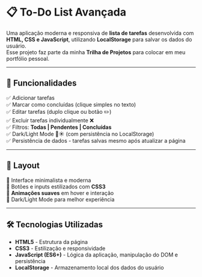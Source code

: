 # 📋 To-Do List Avançada

Uma aplicação moderna e responsiva de **lista de tarefas** desenvolvida com **HTML, CSS e JavaScript**, utilizando **LocalStorage** para salvar os dados do usuário.  
Esse projeto faz parte da minha **Trilha de Projetos** para colocar em meu portfólio pessoal. 

---

## 🚀 Funcionalidades

✅ Adicionar tarefas  
✅ Marcar como concluídas (clique simples no texto)  
✅ Editar tarefas (duplo clique ou botão ✏️)  
✅ Excluir tarefas individualmente ❌  
✅ Filtros: **Todas | Pendentes | Concluídas**  
✅ Dark/Light Mode 🌙☀️ (com persistência no LocalStorage)  
✅ Persistência de dados - tarefas salvas mesmo após atualizar a página  

---

## 🎨 Layout

🔹 Interface minimalista e moderna  
🔹 Botões e inputs estilizados com **CSS3**  
🔹 **Animações suaves** em hover e interação  
🔹 Dark/Light Mode para melhor experiência  

---

## 🛠️ Tecnologias Utilizadas

- **HTML5** - Estrutura da página  
- **CSS3** - Estilização e responsividade  
- **JavaScript (ES6+)** - Lógica da aplicação, manipulação do DOM e persistência  
- **LocalStorage** - Armazenamento local dos dados do usuário  
